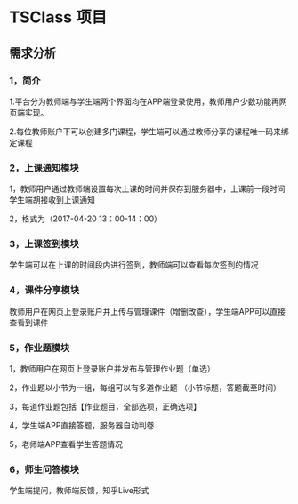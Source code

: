 # TSClass 项目

## 需求分析

### 1，简介

1.平台分为教师端与学生端两个界面均在APP端登录使用，教师用户少数功能再网页端实现。

2.每位教师账户下可以创建多门课程，学生端可以通过教师分享的课程唯一码来绑定课程

### 2，上课通知模块

1，教师用户通过教师端设置每次上课的时间并保存到服务器中，上课前一段时间学生端胡接收到上课通知 

2，格式为（2017-04-20  13：00-14：00）

### 3，上课签到模块

学生端可以在上课的时间段内进行签到，教师端可以查看每次签到的情况

### 4，课件分享模块

教师用户在网页上登录账户并上传与管理课件（增删改查），学生端APP可以直接查看到课件

### 5，作业题模块

1，教师用户在网页上登录账户并发布与管理作业题（单选）

2，作业题以小节为一组，每组可以有多道作业题 （小节标题，答题截至时间）

3，每道作业题包括【作业题目，全部选项，正确选项】

4，学生端APP直接答题，服务器自动判卷

5，老师端APP查看学生答题情况

### 6，师生问答模块

学生端提问，教师端反馈，知乎Live形式